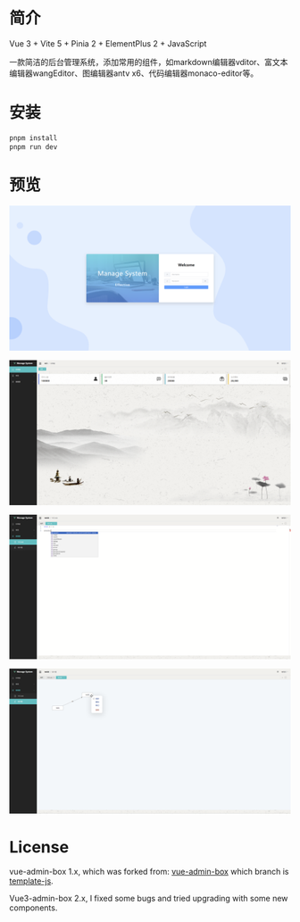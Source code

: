 
# 简介

Vue 3 + Vite 5 + Pinia 2 + ElementPlus 2 + JavaScript

一款简洁的后台管理系统，添加常用的组件，如markdown编辑器vditor、富文本编辑器wangEditor、图编辑器antv x6、代码编辑器monaco-editor等。

# 安装

```shell
pnpm install
pnpm run dev
```

# 预览

![login.png](assets/login.png)

![dashboard.png](assets/dashboard.png)

![vscode.png](assets/vscode.png)

![x6Editor.png](assets/x6Editor.png)

# License

vue-admin-box 1.x, which was forked from: [vue-admin-box](https://github.com/cmdparkour/vue-admin-box) which branch is [template-js](https://github.com/cmdparkour/vue-admin-box/tree/template-js).

Vue3-admin-box 2.x, I fixed some bugs and tried upgrading with some new components.
